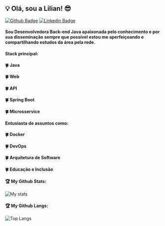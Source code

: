 ## 💡 Olá, sou a Lilian! 😎

[![Github Badge](https://img.shields.io/badge/-Github-000?style=flat-square&logo=Github&logoColor=white&link=https://github.com/liliannss)](https://github.com/liliannss)
[![Linkedin Badge](https://img.shields.io/badge/-LinkedIn-blue?style=flat-square&logo=Linkedin&logoColor=white&link=https://www.linkedin.com/in/lilian-sousa/)](https://www.linkedin.com/in/lilian-sousa/)

#### Sou Desenvolvedora Back-end Java apaixonada pelo conhecimento e por sua disseminação sempre que possível estou me aperfeiçoando e compartilhando estudos da área pela rede.

#### Stack principal:
#### 🍀 Java
#### 🍀 Web
#### 🍀 API
#### 🍀 Spring Boot
#### 🍀 Microsservice

#### Entusiasta de assuntos como:
#### 🍀 Docker
#### 🍀 DevOps
#### 🍀 Arquitetura de Software
#### 🍀 Educação e Inclusão


#### 🏆 My Github Stats:

![My stats](https://github-readme-stats.vercel.app/api?username=liliannss&show_icons=true&theme=slateorange)

#### 🏆 My Github Langs:
![Top Langs](https://github-readme-stats.vercel.app/api/top-langs/?username=liliannss&theme=slateorange)


